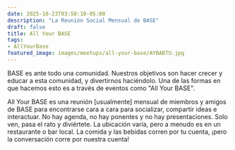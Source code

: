 ```yaml
---
date: 2025-10-23T03:50:10-05:00
description: "La Reunión Social Mensual de BASE"
draft: false
title: All Your BASE
tags: 
- AllYourBase
featured_image: images/meetups/all-your-base/AYBABTU.jpg
---
```


BASE es ante todo una comunidad. Nuestros objetivos son hacer crecer y educar a esta comunidad, y divertirnos haciéndolo. Una de las formas en que hacemos esto es a través de eventos como "All Your BASE".

All Your BASE es una reunión [usualmente] mensual de miembros y amigos de BASE para encontrarse cara a cara para socializar, compartir ideas e interactuar. No hay agenda, no hay ponentes y no hay presentaciones. Solo ven, pasa el rato y diviértete. La ubicación varía, pero a menudo es en un restaurante o bar local. La comida y las bebidas corren por tu cuenta, ¡pero la conversación corre por nuestra cuenta!
